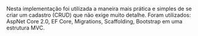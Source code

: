  Nesta implementação foi utilizada a maneira mais prática e simples de se criar um cadastro (CRUD) que não exige muito detalhe. 
 Foram utilizados: AspNet Core 2.0, EF Core, Migrations, Scaffolding, Bootstrap em uma estrutura MVC.

